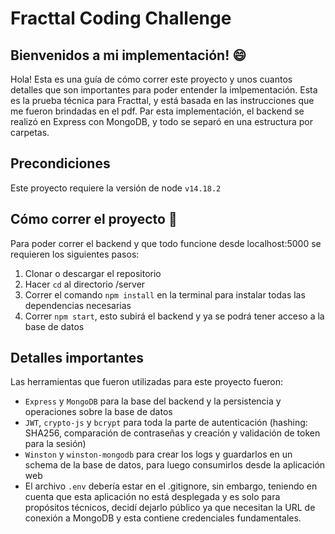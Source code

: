 # Fracttal Coding Challenge
## Bienvenidos a mi implementación! :smile:
Hola! Esta es una guía de cómo correr este proyecto y unos cuantos detalles que son importantes para poder entender la imlpementación.
Esta es la prueba técnica para Fracttal, y está basada en las instrucciones que me fueron brindadas en el pdf.
Par esta implementación, el backend se realizó en Express con MongoDB, y todo se separó en una estructura por carpetas.

## Precondiciones
Este proyecto requiere la versión de node `v14.18.2`

## Cómo correr el proyecto :runner:
Para poder correr el backend y que todo funcione desde localhost:5000 se requieren los siguientes pasos: 
1. Clonar o descargar el repositorio
2. Hacer `cd` al directorio /server
3. Correr el comando `npm install` en la terminal para instalar todas las dependencias necesarias
4. Correr `npm start`, esto subirá el backend y ya se podrá tener acceso a la base de datos

## Detalles importantes
Las herramientas que fueron utilizadas para este proyecto fueron:
- `Express` y `MongoDB` para la base del backend y la persistencia y operaciones sobre la base de datos
- `JWT`, `crypto-js` y `bcrypt` para toda la parte de autenticación (hashing: SHA256, comparación de contraseñas y creación y validación de token para la sesión)
- `Winston` y `winston-mongodb` para crear los logs y guardarlos en un schema de la base de datos, para luego consumirlos desde la aplicación web
-  El archivo `.env` debería estar en el .gitignore, sin embargo, teniendo en cuenta que esta aplicación no está desplegada y es solo para propósitos técnicos, decidí dejarlo público ya que necesitan la URL de conexión a MongoDB y esta contiene credenciales fundamentales. 